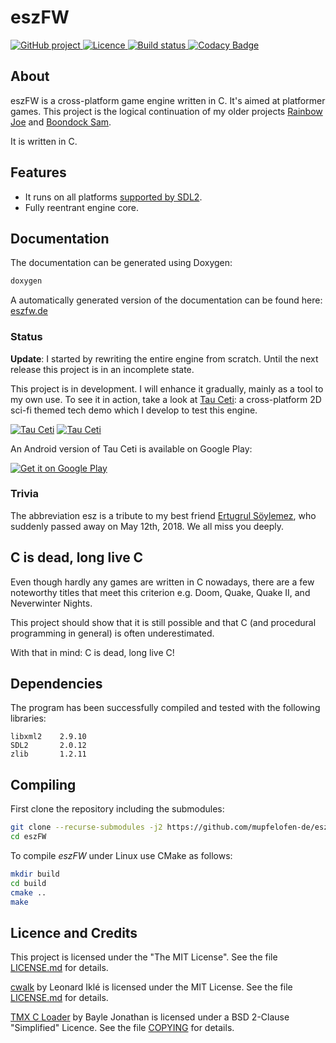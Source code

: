 # eszFW

<p>
<a href="https://github.com/mupfelofen-de/eszFW">
  <img src="https://img.shields.io/badge/project-GitHub-blue?style=flat?svg=true" alt="GitHub project" />
</a>
<a href="https://github.com/mupfelofen-de/eszFW/blob/master/LICENCE.md">
  <img src="https://img.shields.io/badge/licence-BEER--WARE-blue?style=flat?svg=true" alt="Licence" />
</a>
<a href="https://ci.appveyor.com/project/mupfelofen-de/eszfw">
  <img src="https://ci.appveyor.com/api/projects/status/0t2yt05ngahfa5jr?svg=true" alt="Build status" />
</a>
<a href="https://www.codacy.com/manual/mupf/eszFW?utm_source=github.com&amp;utm_medium=referral&amp;utm_content=mupfelofen-de/eszFW&amp;utm_campaign=Badge_Grade">
  <img src=https://app.codacy.com/project/badge/Grade/999c4a824cba43dba68100819699fcfa alt="Codacy Badge" />
</a>
</p>

## About

eszFW is a cross-platform game engine written in C.  It's aimed at
platformer games. This project is the logical continuation of my older
projects [Rainbow Joe](https://github.com/mupfelofen-de/rainbow-joe) and
[Boondock Sam](https://github.com/mupfelofen-de/boondock-sam).

It is written in C.

## Features

- It runs on all platforms [supported by SDL2](https://wiki.libsdl.org/Installation#Supported_platforms).
- Fully reentrant engine core.

## Documentation

The documentation can be generated using Doxygen:
```bash
doxygen
```

A automatically generated version of the documentation can be found
here:  [eszfw.de](https://eszfw.de)

### Status

**Update**: I started by rewriting the entire engine from scratch.
  Until the next release this project is in an incomplete state.

This project is in development.  I will enhance it gradually, mainly as
a tool to my own use.  To see it in action, take a look at [Tau
Ceti](https://github.com/mupfelofen-de/TauCeti): a cross-platform 2D
sci-fi themed tech demo which I develop to test this engine.

[![Tau Ceti](https://media.eszfw.de/tc-01-tn.png)](https://media.eszfw.de/tc-01.png?raw=true "Tau Ceti 1")
[![Tau Ceti](https://media.eszfw.de/tc-02-tn.png)](https://media.eszfw.de/tc-02.png?raw=true "Tau Ceti 2")

An Android version of Tau Ceti is available on Google Play:

[![Get it on Google Play](https://play.google.com/intl/en_us/badges/images/generic/en_badge_web_generic.png)](https://play.google.com/store/apps/details?id=de.mupfelofen.TauCeti)

### Trivia

The abbreviation esz is a tribute to my best friend [Ertugrul
Söylemez](https://github.com/esoeylemez), who suddenly passed away on
May 12th, 2018.  We all miss you deeply.

## C is dead, long live C

Even though hardly any games are written in C nowadays, there are a few
noteworthy titles that meet this criterion e.g. Doom, Quake, Quake II,
and Neverwinter Nights.

This project should show that it is still possible and that C (and
procedural programming in general) is often underestimated.

With that in mind: C is dead, long live C!

## Dependencies

The program has been successfully compiled and tested with the following libraries:
```text
libxml2    2.9.10
SDL2       2.0.12
zlib       1.2.11
```

## Compiling

First clone the repository including the submodules:
```bash
git clone --recurse-submodules -j2 https://github.com/mupfelofen-de/eszFW.git
cd eszFW
```

To compile _eszFW_ under Linux use CMake as follows:
```bash
mkdir build
cd build
cmake ..
make
```

## Licence and Credits

This project is licensed under the "The MIT License".  See the file
[LICENSE.md](LICENSE.md) for details.

[cwalk](https://github.com/likle/cwalk) by Leonard Iklé is licensed
under the MIT License.  See the file
[LICENSE.md](https://github.com/likle/cwalk/blob/master/LICENSE.md) for
details.

[TMX C Loader](https://github.com/baylej/tmx/) by Bayle Jonathan is
licensed under a BSD 2-Clause "Simplified" Licence.  See the file
[COPYING](https://raw.githubusercontent.com/baylej/tmx/master/COPYING)
for details.
